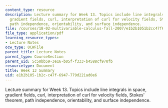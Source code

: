 ```yaml
---
content_type: resource
description: Lecture summary for Week 13. Topics include line integrals in space,
  gradient fields, curl, interpretation of curl for velocity fields, Stokes' theorem,
  path independence, orientability, and surface independence.
file: /courses/18-02-multivariable-calculus-fall-2007/e1b2b1051b2cc47f6947779d221ad0e6_lec_week13.pdf
file_type: application/pdf
learning_resource_types:
- Lecture Notes
ocw_type: OCWFile
parent_title: Lecture Notes
parent_type: CourseSection
parent_uid: 5c50bb59-3e16-b05f-f333-b4588cf970fb
resourcetype: Document
title: Week 13 Summary
uid: e1b2b105-1b2c-c47f-6947-779d221ad0e6
---
```

Lecture summary for Week 13. Topics include line integrals in space, gradient fields, curl, interpretation of curl for velocity fields, Stokes' theorem, path independence, orientability, and surface independence.

